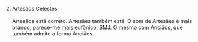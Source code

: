 ﻿2. Artesãos Celestes.<BR><BR>Artesãos está correto. Artesães também está. O som de Artesães é mais brando, parece-me mais eufônico, SMJ. O mesmo com Anciãos, que também admite a forma Anciães.
